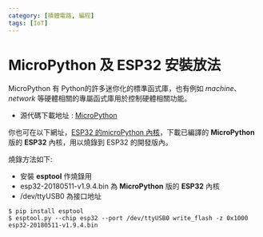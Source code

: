 ```yaml
---
category: [積體電路, 編程]
tags: [IoT]
---
```


# MicroPython 及 ESP32 安裝放法

MicroPython 有 Python的許多迷你化的標準函式庫，也有例如 *machine*、*network* 等硬體相關的專屬函式庫用於控制硬體相關功能。

- 源代碼下載地址 : [MicroPython](https://micropython.org/download/)

你也可在以下網址，[ESP32 的microPython 內核](https://micropython.org/download/esp32/)，下載已編譯的 **MicroPython** 版的 **ESP32** 內核，用以燒錄到 ESP32 的開發版內。

燒錄方法如下:

- 安裝 **esptool** 作燒錄用
- esp32-20180511-v1.9.4.bin 為 **MicroPython** 版的 **ESP32** 內核
- /dev/ttyUSB0 為接口地址

```
$ pip install esptool
$ esptool.py --chip esp32 --port /dev/ttyUSB0 write_flash -z 0x1000 esp32-20180511-v1.9.4.bin

```







